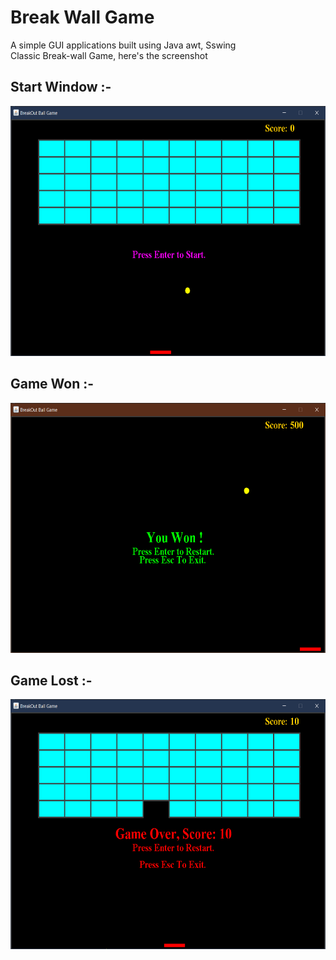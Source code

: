 # Break Wall Game
A simple GUI applications built using Java awt, Sswing </br>
Classic Break-wall Game, here's the screenshot
<h2>
Start Window :-
</h2>
<img src="img/start.png" width="550" height="400">
<h2>
Game Won :-
</h2>
<img src="img/won.png" width="550" height="400">
<h2>
Game Lost :-
</h2>

<img src="img/lost.png" width="550" height="400">
